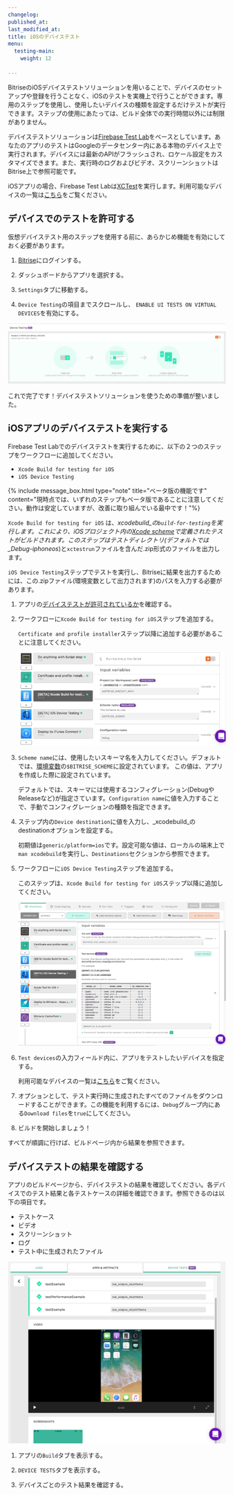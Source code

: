 ```yaml
---
changelog:
published_at:
last_modified_at:
title: iOSのデバイステスト
menu:
  testing-main:
    weight: 12

---
```

BitriseのiOSデバイステストソリューションを用いることで、デバイスのセットアップや登録を行うことなく、iOSのテストを実機上で行うことができます。専用のステップを使用し、使用したいデバイスの種類を設定するだけテストが実行できます。ステップの使用にあたっては、ビルド全体での実行時間以外には制限がありません。

デバイステストソリューションは[Firebase Test Lab](https://firebase.google.com/docs/test-lab/)をベースとしています。あなたのアプリのテストはGoogleのデータセンター内にある本物のデバイス上で実行されます。デバイスには最新のAPIがフラッシュされ、ロケール設定をカスタマイズできます。また、実行時のログおよびビデオ、スクリーンショットはBitrise上で参照可能です。

iOSアプリの場合、Firebase Test Labは[XCTest](https://developer.apple.com/documentation/xctest)を実行します。利用可能なデバイスの一覧は[こちら](https://firebase.google.com/docs/test-lab/ios/available-testing-devices)をご覧ください。

## デバイスでのテストを許可する

仮想デバイステスト用のステップを使用する前に、あらかじめ機能を有効にしておく必要があります。

1. [Bitrise](https://app.bitrise.io/)にログインする。

2. ダッシュボードからアプリを選択する。

3. `Settings`タブに移動する。

4. `Device Testing`の項目までスクロールし、 `ENABLE UI TESTS ON VIRTUAL DEVICES`を有効にする。

![](/img/settings-device-testing.png)

これで完了です！デバイステストソリューションを使うための準備が整いました。

## iOSアプリのデバイステストを実行する

Firebase Test Labでのデバイステストを実行するために、以下の２つのステップをワークフローに追加してください。

* `Xcode Build for testing for iOS`
* `iOS Device Testing`

{% include message_box.html type="note" title="ベータ版の機能です" content="現時点では、いずれのステップもベータ版であることに注意してください。動作は安定していますが、改善に取り組んでいる最中です！"%}

`Xcode Build for testing for iOS` は、_xcodebuild_の`build-for-testing`を実行します。これにより、iOSプロジェクト内の[Xcode scheme](https://developer.apple.com/library/archive/featuredarticles/XcodeConcepts/Concept-Schemes.html)で定義されたテストがビルドされます。このステップはテストディレクトリ(デフォルトでは_Debug-iphoneos_)と`xctestrun`ファイルを含んだ.zip形式のファイルを出力します。

`iOS Device Testing`ステップでテストを実行し、Bitriseに結果を出力するためには、この.zipファイル(環境変数として出力されます)のパスを入力する必要があります。

1. アプリの[デバイステストが許可されているか](/testing/virtual-device-testing-for-ios/#enabling-device-testing)を確認する。

2. ワークフローに`Xcode Build for testing for iOS`ステップを追加する。

   `Certificate and profile installer`ステップ以降に追加する必要があることに注意してください。

   ![](/img/xcode-build-for-test.png)

3. `Scheme name`には、使用したいスキーマ名を入力してください。デフォルトでは、[環境変数](https://devcenter.bitrise.io/builds/env-vars-secret-env-vars/)の`$BITRISE_SCHEME`に設定されています。 この値は、アプリを作成した際に設定されています。

   デフォルトでは、スキーマには使用するコンフィグレーション(DebugやReleaseなど)が指定さています。`Configuration name`に値を入力することで、手動でコンフィグレーションの種類を指定できます。

4. ステップ内の`Device destination`に値を入力し、_xcodebuild_のdestinationオプションを設定する。

   初期値は`generic/platform=ios`です。設定可能な値は、ローカルの端末上で`man xcodebuild`を実行し、`Destinations`セクションから参照できます。

5. ワークフローに`iOS Device Testing`ステップを追加する。

   このステップは、`Xcode Build for testing for iOS`ステップ以降に追加してください。

   ![](/img/ios-device-testing.png)

6. `Test devices`の入力フィールド内に、アプリをテストしたいデバイスを指定する。

   利用可能なデバイスの一覧は[こちら](https://firebase.google.com/docs/test-lab/ios/available-testing-devices)をご覧ください。

7. オプションとして、テスト実行時に生成されたすべてのファイルをダウンロードすることができます。この機能を利用するには、`Debug`グループ内にある`Download files`を`true`にしてください。

8. ビルドを開始しましょう！

すべてが順調に行けば、ビルドページ内から結果を参照できます。

## デバイステストの結果を確認する

アプリのビルドページから、デバイステストの結果を確認してください。各デバイスでのテスト結果と各テストケースの詳細を確認できます。参照できるのは以下の項目です。

* テストケース
* ビデオ
* スクリーンショット
* ログ
* テスト中に生成されたファイル

![](/img/test-results.png)

1. アプリの`Build`タブを表示する。

2. `DEVICE TESTS`タブを表示する。

3. デバイスごとのテスト結果を確認する。